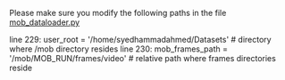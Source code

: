 Please make sure you modify the following paths in the file [mob_dataloader.py](https://github.com/syedhammadahmed/mob/blob/11421c91646bde05a5cf35bdcc69018981c364af/mob_dataloader/mob_dataloader.py) 

line 229: user_root = '/home/syedhammadahmed/Datasets'    # directory where /mob directory resides
line 230: mob_frames_path = '/mob/MOB_RUN/frames/video'   # relative path where frames directories reside

